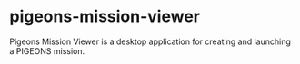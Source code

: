 # pigeons-mission-viewer
Pigeons Mission Viewer is a desktop application for creating and launching a PIGEONS mission.
